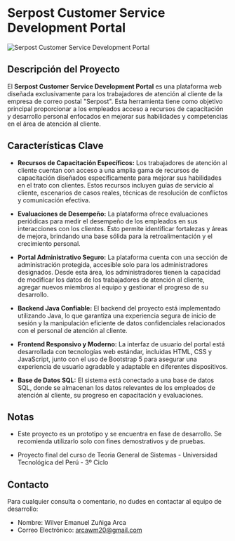 # Serpost Customer Service Development Portal

![Serpost Customer Service Development Portal](https://www.qempo.com.pe/blog/wp-content/uploads/2019/10/serpost-peru.jpg)

## Descripción del Proyecto

El **Serpost Customer Service Development Portal** es una plataforma web diseñada exclusivamente para los trabajadores de atención al cliente de la empresa de correo postal "Serpost". Esta herramienta tiene como objetivo principal proporcionar a los empleados acceso a recursos de capacitación y desarrollo personal enfocados en mejorar sus habilidades y competencias en el área de atención al cliente.

## Características Clave

- **Recursos de Capacitación Específicos:** Los trabajadores de atención al cliente cuentan con acceso a una amplia gama de recursos de capacitación diseñados específicamente para mejorar sus habilidades en el trato con clientes. Estos recursos incluyen guías de servicio al cliente, escenarios de casos reales, técnicas de resolución de conflictos y comunicación efectiva.

- **Evaluaciones de Desempeño:** La plataforma ofrece evaluaciones periódicas para medir el desempeño de los empleados en sus interacciones con los clientes. Esto permite identificar fortalezas y áreas de mejora, brindando una base sólida para la retroalimentación y el crecimiento personal.

- **Portal Administrativo Seguro:** La plataforma cuenta con una sección de administración protegida, accesible solo para los administradores designados. Desde esta área, los administradores tienen la capacidad de modificar los datos de los trabajadores de atención al cliente, agregar nuevos miembros al equipo y gestionar el progreso de su desarrollo.

- **Backend Java Confiable:** El backend del proyecto está implementado utilizando Java, lo que garantiza una experiencia segura de inicio de sesión y la manipulación eficiente de datos confidenciales relacionados con el personal de atención al cliente.

- **Frontend Responsivo y Moderno:** La interfaz de usuario del portal está desarrollada con tecnologías web estándar, incluidas HTML, CSS y JavaScript, junto con el uso de Bootstrap 5 para asegurar una experiencia de usuario agradable y adaptable en diferentes dispositivos.

- **Base de Datos SQL:** El sistema está conectado a una base de datos SQL, donde se almacenan los datos relevantes de los empleados de atención al cliente, su progreso en capacitación y evaluaciones.

## Notas

- Este proyecto es un prototipo y se encuentra en fase de desarrollo. Se recomienda utilizarlo solo con fines demostrativos y de pruebas.

- Proyecto final del curso de Teoria General de Sistemas - Universidad Tecnológica del Perú - 3º Ciclo

## Contacto

Para cualquier consulta o comentario, no dudes en contactar al equipo de desarrollo:

- Nombre: Wilver Emanuel Zuñiga Arca
- Correo Electrónico: arcawm20@gmail.com
